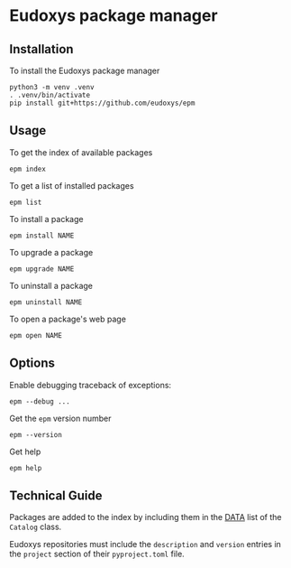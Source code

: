 # Eudoxys package manager

## Installation

To install the Eudoxys package manager

    python3 -m venv .venv
    . .venv/bin/activate
    pip install git+https://github.com/eudoxys/epm

## Usage

To get the index of available packages

    epm index

To get a list of installed packages

    epm list

To install a package

    epm install NAME

To upgrade a package

    epm upgrade NAME

To uninstall a package

    epm uninstall NAME

To open a package's web page

    epm open NAME

## Options

Enable debugging traceback of exceptions:

    epm --debug ...

Get the `epm` version number

    epm --version

Get help

    epm help

## Technical Guide

Packages are added to the index by including them in the [DATA](https://github.com/eudoxys/epm/blob/143eaf75be8cca8609da5d28ee9fc92e874435d1/epm/catalog.py#L12) list of the `Catalog` class.

Eudoxys repositories must include the `description` and `version` entries in the `project` section of their `pyproject.toml` file.
